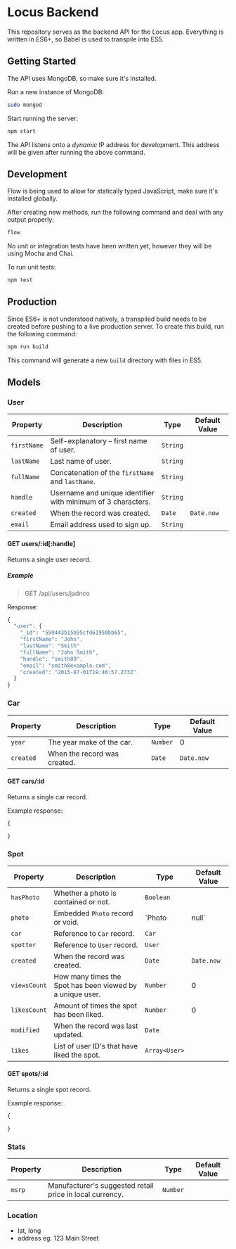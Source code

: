 # Locus Backend

This repository serves as the backend API for the Locus app. Everything is written in ES6+, so Babel is used to transpile into ES5.

## Getting Started

The API uses MongoDB, so make sure it's installed.

Run a new instance of MongoDB:
```sh
sudo mongod
```

Start running the server:
```sh
npm start
```

The API listens onto a *dynamic* IP address for development. This address will be given after running the above command.

## Development

Flow is being used to allow for statically typed JavaScript, make sure it's installed globally.

After creating new methods, run the following command and deal with any output properly:

```sh
flow
```

No unit or integration tests have been written yet, however they will be using Mocha and Chai.

To run unit tests:

```sh
npm test
```

## Production

Since ES6+ is not understood natively, a transpiled build needs to be created before pushing to a live production server. To create this build, run the following command:

```sh
npm run build
```

This command will generate a new `build` directory with files in ES5.

## Models

### User

| Property    | Description                                                  | Type     | Default Value |
|-------------|--------------------------------------------------------------|----------|---------------|
| `firstName` | Self-explanatory – first name of user.                       | `String` |               |
| `lastName`  | Last name of user.                                           | `String` |               |
| `fullName`  | Concatenation of the `firstName` and `lastName`.             | `String` |               |
| `handle`    | Username and unique identifier with minimum of 3 characters. | `String` |               |
| `created`   | When the record was created.                                 | `Date`   | `Date.now`    |
| `email`     | Email address used to sign up.                               | `String` |               |


#### GET users/:id[:handle]

Returns a single user record.

##### Example

> GET /api/users/jadnco

Response:

```js
{
  "user": {
    "_id": "559443b15b95cfd61950bb65",
    "firstName": "John",
    "lastName": "Smith"
    "fullName": "John Smith",
    "handle": "smith89",
    "email": "smith@example.com",
    "created": "2015-07-01T19:46:57.273Z"
  }
}
```

### Car

| Property    | Description                                                  | Type     | Default Value   |
|-------------|--------------------------------------------------------------|----------|-----------------|
| `year`      | The year make of the car.                                    | `Number` | 0               |
| `created`   | When the record was created.                                 | `Date`   | `Date.now`      |


#### GET cars/:id

Returns a single car record.

Example response:

```js
{

}
```

### Spot

| Property    | Description                                                  | Type           | Default Value  |
|-------------|--------------------------------------------------------------|----------------|----------------|
| `hasPhoto`  | Whether a photo is contained or not.                         | `Boolean`      |                |
| `photo`     | Embedded `Photo` record or void.                             | `Photo | null` |                |
| `car`       | Reference to `Car` record.                                   | `Car`          |                |
| `spotter`   | Reference to `User` record.                                  | `User`         |                |
| `created`   | When the record was created.                                 | `Date`         | `Date.now`     |
| `viewsCount`     | How many times the Spot has been viewed by a unique user.    | `Number`       | 0              |
| `likesCount`     | Amount of times the spot has been liked.                     | `Number`       | 0              |
| `modified`  | When the record was last updated.                            | `Date`         |                |
| `likes`  | List of user ID's that have liked the spot.                     | `Array<User>`   |                |

#### GET spots/:id

Returns a single spot record.

Example response:

```js
{

}
```

### Stats

| Property    | Description                                                  | Type     | Default Value   |
|-------------|--------------------------------------------------------------|----------|-----------------|
| `msrp`      | Manufacturer's suggested retail price in local currency.     | `Number` |                 |


### Location
- lat, long
- address eg. 123 Main Street